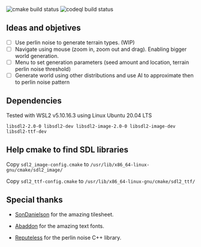 ![cmake build status](https://github.com/santos-lucasm/world-gen/actions/workflows/cmake.yml/badge.svg?event=push)
![codeql build status](https://github.com/santos-lucasm/world-gen/actions/workflows/codeql.yml/badge.svg?event=push)

## Ideas and objetives

- [ ] Use perlin noise to generate terrain types. (WIP)
- [ ] Navigate using mouse (zoom in, zoom out and drag). Enabling bigger world generation.
- [ ] Menu to set generation parameters (seed amount and location, terrain perlin noise threshold)
- [ ] Generate world using other distributions and use AI to approximate then to perlin noise pattern 

## Dependencies

Tested with WSL2 v5.10.16.3 using Linux Ubuntu 20.04 LTS

`libsdl2-2.0-0 libsdl2-dev libsdl2-image-2.0-0 libsdl2-image-dev libsdl2-ttf-dev`


## Help cmake to find SDL libraries

Copy `sdl2_image-config.cmake` to `/usr/lib/x86_64-linux-gnu/cmake/sdl2_image/`

Copy `sdl2_ttf-config.cmake` to `/usr/lib/x86_64-linux-gnu/cmake/sdl2_ttf/`

## Special thanks

- [SonDanielson](https://sondanielson.itch.io/gameboy-simple-rpg-tileset) for the amazing tilesheet.

- [Abaddon](https://caffinate.itch.io/abaddon) for the amazing text fonts.

- [Reputeless](https://github.com/Reputeless/PerlinNoise/tree/master) for the perlin noise C++ library.
